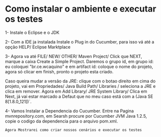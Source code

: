 # Como instalar o ambiente e executar os testes

1- Instale o Eclipse e o JDK

2- Com a IDE ja instalada Instale o Plug in do Cucumber, para isso vá até a opção HELP/ Eclipse Marktplace

3- Agora va até FILE/ NEW/ OTHER/ Maven Project/ Click que NEXT, marque a caixa Create a Simple Project.
  Daremos o grupo id, em grupo id: eu coloquei "br.ce.wcaquino" e em artifact id: coloque o nome do projeto, agora só clicar em finish, pronto o projeto esta criado.
  
  Caso queira mudar a versão da JRE: clique com o botao direito em cima do projeto, vai em Propriedades/ Java Build Path/ Libraries / seleciona a JRE e clica em remover.
  Agora em Add Library/ JRE System Library/ Clica em Next, já vai estar marcado a Defaut que no meu caso está com a (Java SE 8[1.8.0_121])´.
  
4- Vamos Instalar a Dependencia do Cucumber.
  Entre na Pagina mvnrepository.com, em Searsh procure por Cucumber JVM Java 1.2.5, copie o codigo da dependencia para o arquivo pom.xml.
    
    Agora Mostrarei como criar nossos cenários e executar os testes
  








